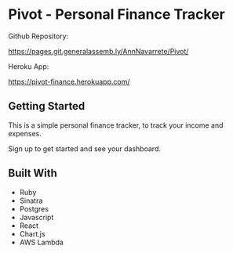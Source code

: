 # Pivot - Personal Finance Tracker

Github Repository:

https://pages.git.generalassemb.ly/AnnNavarrete/Pivot/

Heroku App:

https://pivot-finance.herokuapp.com/

## Getting Started

This is a simple personal finance tracker, to track your income and expenses.

Sign up to get started and see your dashboard.

## Built With

- Ruby
- Sinatra
- Postgres
- Javascript
- React
- Chart.js
- AWS Lambda
